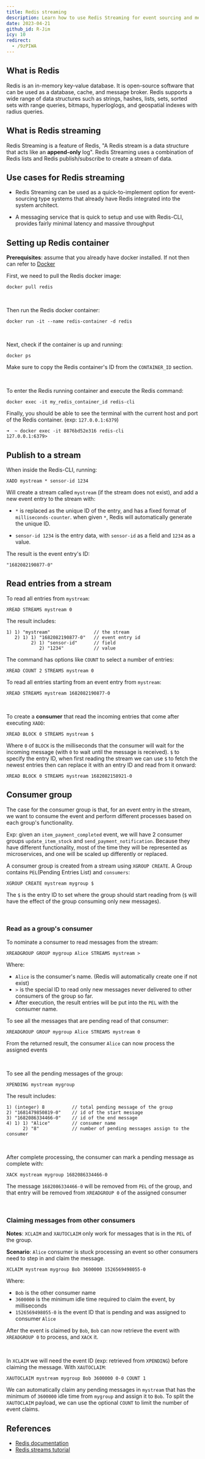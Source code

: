 ```yaml
---
title: Redis streaming
description: Learn how to use Redis Streaming for event sourcing and messaging with Docker setup, stream publishing, reading, consumer groups, and message claiming in Redis key-value database.
date: 2023-04-21
github_id: R-Jim
icy: 10
redirect:
  - /9zPIWA
---
```


## What is Redis

Redis is an in-memory key-value database. It is open-source software that can be used as a database, cache, and message broker. Redis supports a wide range of data structures such as strings, hashes, lists, sets, sorted sets with range queries, bitmaps, hyperloglogs, and geospatial indexes with radius queries.

## What is Redis streaming

Redis Streaming is a feature of Redis, "A Redis stream is a data structure that acts like an **append-only** log". Redis Streaming uses a combination of Redis lists and Redis publish/subscribe to create a stream of data.

## Use cases for Redis streaming

- Redis Streaming can be used as a quick-to-implement option for event-sourcing type systems that already have Redis integrated into the system architect.

- A messaging service that is quick to setup and use with Redis-CLI, provides fairly minimal latency and massive throughput

## Setting up Redis container

**Prerequisites**: assume that you already have docker installed. If not then can refer to [Docker](https://www.docker.com/get-started/)

First, we need to pull the Redis docker image:

```
docker pull redis
```

<br/>

Then run the Redis docker container:

```
docker run -it --name redis-container -d redis
```

<br/>

Next, check if the container is up and running:

```
docker ps
```

Make sure to copy the Redis container's ID from the `CONTAINER_ID` section.

<br/>

To enter the Redis running container and execute the Redis command:

```
docker exec -it my_redis_container_id redis-cli
```

Finally, you should be able to see the terminal with the current host and port of the Redis container. (exp: `127.0.0.1:6379`)

```
➜  ~ docker exec -it 8876bd52e316 redis-cli
127.0.0.1:6379>
```

## Publish to a stream

When inside the Redis-CLI, running:

```
XADD mystream * sensor-id 1234
```

Will create a stream called `mystream` (if the stream does not exist), and add a new event entry to the stream with:

- `*` is replaced as the unique ID of the entry, and has a fixed format of `milliseconds-counter`. when given `*`, Redis will automatically generate the unique ID.

- `sensor-id 1234` is the entry data, with `sensor-id` as a field and `1234` as a value.

The result is the event entry's ID:

```
"1682082190877-0"
```

## Read entries from a stream

To read all entries from `mystream`:

```
XREAD STREAMS mystream 0
```

The result includes:

```
1) 1) "mystream"                // the stream
   2) 1) 1) "1682082190877-0"   // event entry id
         2) 1) "sensor-id"      // field
            2) "1234"           // value
```

The command has options like `COUNT` to select a number of entries:

```
XREAD COUNT 2 STREAMS mystream 0
```

To read all entries starting from an event entry from `mystream`:

```
XREAD STREAMS mystream 1682082190877-0
```

<br/>

To create a **consumer** that read the incoming entries that come after executing `XADD`:

```
XREAD BLOCK 0 STREAMS mystream $
```

Where `0` of `BLOCK` is the milliseconds that the consumer will wait for the incoming message (with `0` to wait until the message is received). `$` to specify the entry ID, when first reading the stream we can use `$` to fetch the newest entries then can replace it with an entry ID and read from it onward:

```
XREAD BLOCK 0 STREAMS mystream 1682082158921-0
```

## Consumer group

The case for the consumer group is that, for an event entry in the stream, we want to consume the event and perform different processes based on each group's functionality.

Exp: given an `item_payment_completed` event, we will have 2 consumer groups `update_item_stock` and `send_payment_notification`. Because they have different functionality, most of the time they will be represented as microservices, and one will be scaled up differently or replaced.

A consumer group is created from a stream using `XGROUP CREATE`. A Group contains `PEL`(Pending Entries List) and `consumers`:

```
XGROUP CREATE mystream mygroup $
```

The `$` is the entry ID to set where the group should start reading from (`$` will have the effect of the group consuming only new messages).

<br/>

### Read as a group's consumer

To nominate a consumer to read messages from the stream:

```
XREADGROUP GROUP mygroup Alice STREAMS mystream >
```

Where:

- `Alice` is the consumer's name. (Redis will automatically create one if not exist)
- `>` is the special ID to read only new messages never delivered to other consumers of the group so far.
- After execution, the result entries will be put into the `PEL` with the consumer name.

To see all the messages that are pending read of that consumer:

```
XREADGROUP GROUP mygroup Alice STREAMS mystream 0
```

From the returned result, the consumer `Alice` can now process the assigned events

<br/>

To see all the pending messages of the group:

```
XPENDING mystream mygroup
```

The result includes:

```
1) (integer) 8          // total pending message of the group
2) "1681479850819-0"    // id of the start message
3) "1682086334466-0"    // id of the end message
4) 1) 1) "Alice"        // consumer name
      2) "8"            // number of pending messages assign to the consumer
```

<br/>

After complete processing, the consumer can mark a pending message as complete with:

```
XACK mystream mygroup 1682086334466-0
```

The message `1682086334466-0` will be removed from `PEL` of the group, and that entry will be removed from `XREADGROUP 0` of the assigned consumer

<br/>

### Claiming messages from other consumers

**Notes**: `XCLAIM` and `XAUTOCLAIM` only work for messages that is in the `PEL` of the group.

**Scenario**: `Alice` consumer is stuck processing an event so other consumers need to step in and claim the message.

```
XCLAIM mystream mygroup Bob 3600000 1526569498055-0
```

Where:

- `Bob` is the other consumer name
- `3600000` is the minimum idle time required to claim the event, by milliseconds
- `1526569498055-0` is the event ID that is pending and was assigned to consumer `Alice`

After the event is claimed by `Bob`, `Bob` can now retrieve the event with `XREADGROUP 0` to process, and `XACK` it.

<br/>

In `XCLAIM` we will need the event ID (exp: retrieved from `XPENDING`) before claiming the message. With `XAUTOCLAIM`:

```
XAUTOCLAIM mystream mygroup Bob 3600000 0-0 COUNT 1
```

We can automatically claim any pending messages in `mystream` that has the minimum of `3600000` idle time from `mygroup` and assign it to `Bob`. To split the `XAUTOCLAIM` payload, we can use the optional `COUNT` to limit the number of event claims.

## References

- [Redis documentation](https://redis.io/docs/)
- [Redis streams tutorial](https://redis.io/docs/data-types/streams-tutorial/)
